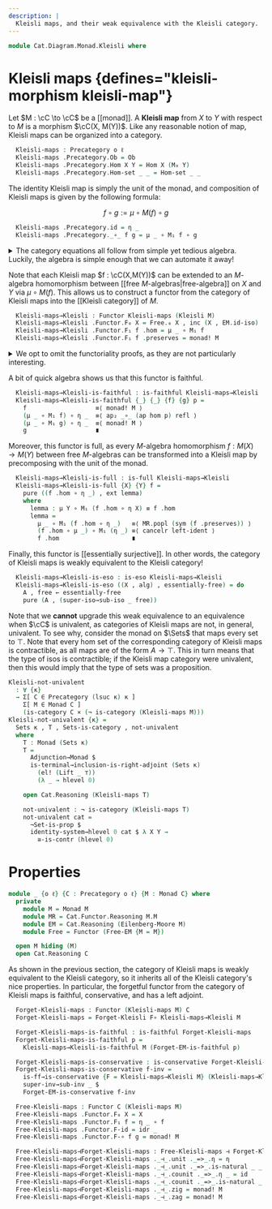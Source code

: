 ```yaml
---
description: |
  Kleisli maps, and their weak equivalence with the Kleisli category.
---
```


<!--
```agda
open import Cat.Functor.FullSubcategory
open import Cat.Functor.Adjoint.Monad
open import Cat.Diagram.Monad.Solver
open import Cat.Functor.Conservative
open import Cat.Functor.Properties
open import Cat.Diagram.Terminal
open import Cat.Displayed.Total
open import Cat.Functor.Adjoint
open import Cat.Instances.Sets
open import Cat.Diagram.Monad
open import Cat.Prelude

open import Data.Bool

import Cat.Functor.Reasoning
import Cat.Reasoning
```
-->

```agda
module Cat.Diagram.Monad.Kleisli where
```

<!--
```agda
open Total-hom
```
-->

<!--
```agda
module _ {o ℓ} {C : Precategory o ℓ} (M : Monad C) where
  private
    module M = Monad M
    module MR = Cat.Functor.Reasoning M.M
    module EM = Cat.Reasoning (Eilenberg-Moore M)
    module Free = Functor (Free-EM {M = M})

  open M hiding (M)
  open Cat.Reasoning C

```
-->

# Kleisli maps {defines="kleisli-morphism kleisli-map"}

Let $M : \cC \to \cC$ be a [[monad]]. A **Kleisli map**
from $X$ to $Y$ with respect to $M$ is a morphism $\cC(X, M(Y))$.
Like any reasonable notion of map, Kleisli maps can be organized into
a category.

```agda
  Kleisli-maps : Precategory o ℓ
  Kleisli-maps .Precategory.Ob = Ob
  Kleisli-maps .Precategory.Hom X Y = Hom X (M₀ Y)
  Kleisli-maps .Precategory.Hom-set _ _ = Hom-set _ _
```

The identity Kleisli map is simply the unit of the monad, and
composition of Kleisli maps is given by the following formula:

$$
  f \circ g := \mu \circ M(f) \circ g
$$

```agda
  Kleisli-maps .Precategory.id = η _
  Kleisli-maps .Precategory._∘_ f g = μ _ ∘ M₁ f ∘ g
```

<details>
<summary>The category equations all follow from simple yet tedious algebra.
Luckily, the algebra is simple enough that we can automate it away!
</summary>
```agda
  Kleisli-maps .Precategory.idr _ =
    lswizzle (sym (unit.is-natural _ _ _)) right-ident
  Kleisli-maps .Precategory.idl _ =
    cancell left-ident
  Kleisli-maps .Precategory.assoc _ _ _ = monad! M
```
</details>

Note that each Kleisli map $f : \cC(X,M(Y))$ can be extended
to an $M$-algebra homomorphism between [[free $M$-algebras|free-algebra]]
on $X$ and $Y$ via $\mu \circ M(f)$. This allows us to construct a functor
from the category of Kleisli maps into the [[Kleisli category]] of $M$.

```agda
  Kleisli-maps→Kleisli : Functor Kleisli-maps (Kleisli M)
  Kleisli-maps→Kleisli .Functor.F₀ X = Free.₀ X , inc (X , EM.id-iso)
  Kleisli-maps→Kleisli .Functor.F₁ f .hom = μ _ ∘ M₁ f
  Kleisli-maps→Kleisli .Functor.F₁ f .preserves = monad! M
```

<details>
<summary>We opt to omit the functoriality proofs, as they are not
particularly interesting.
</summary>

```agda
  Kleisli-maps→Kleisli .Functor.F-id =
    ext left-ident
  Kleisli-maps→Kleisli .Functor.F-∘ f g =
    ext (MR.shufflel mult-assoc ∙ pushr (MR.shufflel (mult.is-natural _ _ _)))
```

</details>

A bit of quick algebra shows us that this functor is faithful.

```agda
  Kleisli-maps→Kleisli-is-faithful : is-faithful Kleisli-maps→Kleisli
  Kleisli-maps→Kleisli-is-faithful {_} {_} {f} {g} p =
    f                   ≡⟨ monad! M ⟩
    (μ _ ∘ M₁ f) ∘ η _  ≡⟨ ap₂ _∘_ (ap hom p) refl ⟩
    (μ _ ∘ M₁ g) ∘ η _  ≡⟨ monad! M ⟩
    g                   ∎
```

Moreover, this functor is full, as every $M$-algebra homomorphism
$f : M(X) \to M(Y)$ between free $M$-algebras can be transformed
into a Kleisli map by precomposing with the unit of the monad.

```agda
  Kleisli-maps→Kleisli-is-full : is-full Kleisli-maps→Kleisli
  Kleisli-maps→Kleisli-is-full {X} {Y} f =
    pure ((f .hom ∘ η _) , ext lemma)
    where
      lemma : μ Y ∘ M₁ (f .hom ∘ η X) ≡ f .hom
      lemma =
        μ _ ∘ M₁ (f .hom ∘ η _)   ≡⟨ MR.popl (sym (f .preserves)) ⟩
        (f .hom ∘ μ _) ∘ M₁ (η _) ≡⟨ cancelr left-ident ⟩
        f .hom                    ∎
```

<!--
```agda
  Kleisli-maps→Kleisli-is-ff : is-fully-faithful Kleisli-maps→Kleisli
  Kleisli-maps→Kleisli-is-ff =
    full+faithful→ff Kleisli-maps→Kleisli
      Kleisli-maps→Kleisli-is-full
      Kleisli-maps→Kleisli-is-faithful
```
-->

Finally, this functor is [[essentially surjective]]. In other words,
the category of Kleisli maps is weakly equivalent to the Kleisli
category!

```agda
  Kleisli-maps→Kleisli-is-eso : is-eso Kleisli-maps→Kleisli
  Kleisli-maps→Kleisli-is-eso ((X , alg) , essentially-free) = do
    A , free ← essentially-free
    pure (A , (super-iso→sub-iso _ free))
```

Note that we **cannot** upgrade this weak equivalence to an equivalence when
$\cC$ is univalent, as categories of Kleisli maps are not, in general,
univalent. To see why, consider the monad on $\Sets$ that maps every
set to $\top$. Note that every hom set of the corresponding category of
Kleisli maps is contractible, as all maps are of the form $A \to \top$.
This in turn means that the type of isos is contractible; if the Kleisli
map category were univalent, then this would imply that the type of
sets was a proposition.

```agda
Kleisli-not-univalent
  : ∀ {κ}
  → Σ[ C ∈ Precategory (lsuc κ) κ ]
    Σ[ M ∈ Monad C ]
    (is-category C × (¬ is-category (Kleisli-maps M)))
Kleisli-not-univalent {κ} =
  Sets κ , T , Sets-is-category , not-univalent
  where
    T : Monad (Sets κ)
    T =
      Adjunction→Monad $
      is-terminal→inclusion-is-right-adjoint (Sets κ)
        (el! (Lift _ ⊤))
        (λ _ → hlevel 0)

    open Cat.Reasoning (Kleisli-maps T)

    not-univalent : ¬ is-category (Kleisli-maps T)
    not-univalent cat =
      ¬Set-is-prop $
      identity-system→hlevel 0 cat $ λ X Y →
        ≅-is-contr (hlevel 0)
```

# Properties

```agda
module _ {o ℓ} {C : Precategory o ℓ} {M : Monad C} where
  private
    module M = Monad M
    module MR = Cat.Functor.Reasoning M.M
    module EM = Cat.Reasoning (Eilenberg-Moore M)
    module Free = Functor (Free-EM {M = M})

  open M hiding (M)
  open Cat.Reasoning C
```

As shown in the previous section, the category of Kleisli maps is weakly
equivalent to the Kleisli category, so it inherits all of the Kleisli
category's nice properties. In particular, the forgetful functor from
the category of Kleisli maps is faithful, conservative, and has a left
adjoint.

```agda
  Forget-Kleisli-maps : Functor (Kleisli-maps M) C
  Forget-Kleisli-maps = Forget-Kleisli F∘ Kleisli-maps→Kleisli M

  Forget-Kleisli-maps-is-faithful : is-faithful Forget-Kleisli-maps
  Forget-Kleisli-maps-is-faithful p =
    Kleisli-maps→Kleisli-is-faithful M (Forget-EM-is-faithful p)

  Forget-Kleisli-maps-is-conservative : is-conservative Forget-Kleisli-maps
  Forget-Kleisli-maps-is-conservative f-inv =
    is-ff→is-conservative {F = Kleisli-maps→Kleisli M} (Kleisli-maps→Kleisli-is-ff M) _ $
    super-inv→sub-inv _ $
    Forget-EM-is-conservative f-inv

  Free-Kleisli-maps : Functor C (Kleisli-maps M)
  Free-Kleisli-maps .Functor.F₀ X = X
  Free-Kleisli-maps .Functor.F₁ f = η _ ∘ f
  Free-Kleisli-maps .Functor.F-id = idr _
  Free-Kleisli-maps .Functor.F-∘ f g = monad! M

  Free-Kleisli-maps⊣Forget-Kleisli-maps : Free-Kleisli-maps ⊣ Forget-Kleisli-maps
  Free-Kleisli-maps⊣Forget-Kleisli-maps ._⊣_.unit ._=>_.η = η
  Free-Kleisli-maps⊣Forget-Kleisli-maps ._⊣_.unit ._=>_.is-natural _ _ f = monad! M
  Free-Kleisli-maps⊣Forget-Kleisli-maps ._⊣_.counit ._=>_.η _ = id
  Free-Kleisli-maps⊣Forget-Kleisli-maps ._⊣_.counit ._=>_.is-natural _ _ f = monad! M
  Free-Kleisli-maps⊣Forget-Kleisli-maps ._⊣_.zig = monad! M
  Free-Kleisli-maps⊣Forget-Kleisli-maps ._⊣_.zag = monad! M
```
